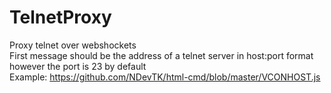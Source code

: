 # TelnetProxy
Proxy telnet over webshockets  
First message should be the address of a telnet server in host:port format however the port is 23 by default  
Example: https://github.com/NDevTK/html-cmd/blob/master/VCONHOST.js
